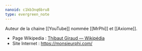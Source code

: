 ```yaml
---
nanoid: c1kb3nq6bru8
type: evergreen_note
---
```

Auteur de la chaine [[YouTube]] nommée [[MrPhi]] et [[Axiome]].

- Page Wikipedia : [Thibaut Giraud — Wikipédia](https://fr.wikipedia.org/wiki/Thibaut_Giraud)
- Site Internet : https://monsieurphi.com/
